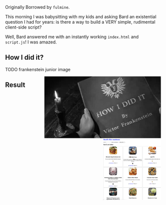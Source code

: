 
Originally Borrowed by `fulmine`.

This morning I was babysitting with my kids and asking Bard an existential question I had for years: is there a way to build a VERY simple, rudimental client-side script?

Well, Bard answered me with an instantly working `index.html` and `script.js`! I was amazed.

## How I did it?

TODO frankenstein junior image

 <img src='https://github.com/palladius/js-simple-seach/raw/master/images/howididit.jpg' height='200' align='right' />

## Result

 <img src='https://github.com/palladius/js-simple-seach/raw/main/images/Screenshot 2023-11-18 at 15.25.21.png' height='200' align='right' />
